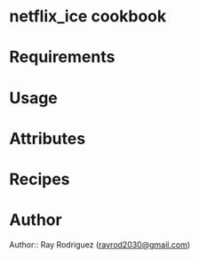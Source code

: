# netflix_ice cookbook

# Requirements

# Usage

# Attributes

# Recipes

# Author

Author:: Ray Rodriguez (<rayrod2030@gmail.com>)
